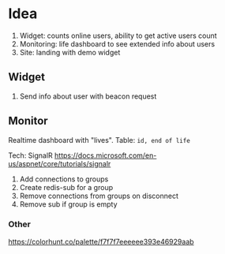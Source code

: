 # Idea
1. Widget: counts online users, ability to get active users count
2. Monitoring: life dashboard to see extended info about users
3. Site: landing with demo widget


## Widget

1. Send info about user with beacon request

## Monitor

Realtime dashboard with "lives".
Table: `id, end of life`

Tech: SignalR https://docs.microsoft.com/en-us/aspnet/core/tutorials/signalr

1. Add connections to groups
2. Create redis-sub for a group
3. Remove connections from groups on disconnect 
4. Remove sub if group is empty


### Other
https://colorhunt.co/palette/f7f7f7eeeeee393e46929aab